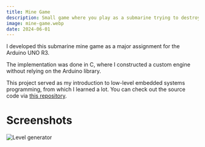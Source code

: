 ```yaml
---
title: Mine Game
description: Small game where you play as a submarine trying to destroy all mines in the ocean. Made in C for the Arduino UNO R3 in my first year at KdG
image: mine-game.webp
date: 2024-06-01
---
```


I developed this submarine mine game as a major assignment for the Arduino UNO R3.

The implementation was done in C, where I constructed a custom engine without relying on the Arduino library.

This project served as my introduction to low-level embedded systems programming, from which I learned a lot. You can check out the source code via [this repository](https://github.com/niceduckdev/mine-game).

# Screenshots
![Level generator](/images/projects/mine-game.webp)